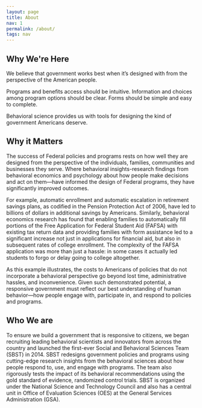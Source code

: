 ```yaml
---
layout: page
title: About
nav: 1
permalink: /about/
tags: nav
---
```


## Why We're Here

We believe that government works best when it’s designed with from the perspective of the American people.

Programs and benefits access should be intuitive. Information and choices among program options should be clear. Forms should be simple and easy to complete.

Behavioral science provides us with tools for designing the kind of government Americans deserve.

## Why it Matters

The success of Federal policies and programs rests on how well they are designed from the perspective of the individuals, families, communities and businesses they serve. Where behavioral insights-research findings from behavioral economics and psychology about how people make decisions and act on them—have informed the design of Federal programs, they have significantly improved outcomes.

For example, automatic enrollment and automatic escalation in retirement savings plans, as codified in the Pension Protection Act of 2006, have led to billions of dollars in additional savings by Americans.  Similarly, behavioral economics research has found that enabling families to automatically fill portions of the Free Application for Federal Student Aid (FAFSA) with existing tax return data and providing families with form assistance led to a significant increase not just in applications for financial aid, but also in subsequent rates of college enrollment.  The complexity of the FAFSA application was more than just a hassle: in some cases it actually led students to forgo or delay going to college altogether.

As this example illustrates, the costs to Americans of policies that do not incorporate a behavioral perspective go beyond lost time, administrative hassles, and inconvenience. Given such demonstrated potential, a responsive government must reflect our best understanding of human behavior—how people engage with, participate in, and respond to policies and programs.

## Who We are

To ensure we build a government that is responsive to citizens, we began recruiting leading behavioral scientists and innovators from across the country and launched the first-ever Social and Behavioral Sciences Team (SBST) in 2014. SBST redesigns government policies and programs using cutting-edge research insights from the behavioral sciences about how people respond to, use, and engage with programs. The team also rigorously tests the impact of its behavioral recommendations using the gold standard of evidence, randomized control trials. SBST is organized under the National Science and Technology Council and also has a central unit in Office of Evaluation Sciences (OES) at the General Services Administration (GSA).
